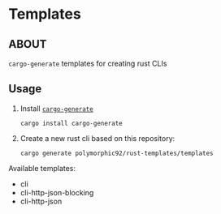 # Templates

## ABOUT

`cargo-generate` templates for creating rust CLIs

## Usage

1. Install [`cargo-generate`](https://github.com/cargo-generate/cargo-generate#installation)

   ```shell
   cargo install cargo-generate
   ```

2. Create a new rust cli based on this repository:

   ```shell
   cargo generate polymorphic92/rust-templates/templates
   ```

Available templates:

* cli
* cli-http-json-blocking
* cli-http-json
